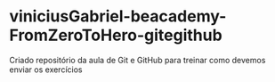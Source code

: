 # viniciusGabriel-beacademy-FromZeroToHero-gitegithub
Criado repositório da aula de Git e GitHub para treinar como devemos enviar os exercícios

